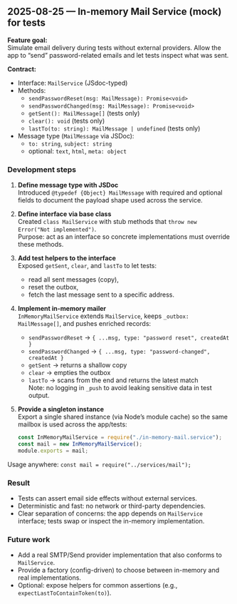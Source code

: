 ## 2025-08-25 — In-memory Mail Service (mock) for tests

**Feature goal:**  
Simulate email delivery during tests without external providers. Allow the app to “send” password-related emails and let tests inspect what was sent.

**Contract:**  
- Interface: `MailService` (JSdoc-typed)  
- Methods:
  - `sendPasswordReset(msg: MailMessage): Promise<void>`
  - `sendPasswordChanged(msg: MailMessage): Promise<void>`
  - `getSent(): MailMessage[]` (tests only)
  - `clear(): void` (tests only)
  - `lastTo(to: string): MailMessage | undefined` (tests only)
- Message type (`MailMessage` via JSDoc):
  - `to: string`, `subject: string`
  - optional: `text`, `html`, `meta: object`

### Development steps
1. **Define message type with JSDoc**  
   Introduced `@typedef {Object} MailMessage` with required and optional fields to document the payload shape used across the service.

2. **Define interface via base class**  
   Created `class MailService` with stub methods that `throw new Error("Not implemented")`.  
   Purpose: act as an interface so concrete implementations must override these methods.

3. **Add test helpers to the interface**  
   Exposed `getSent`, `clear`, and `lastTo` to let tests:  
   - read all sent messages (copy),  
   - reset the outbox,  
   - fetch the last message sent to a specific address.

4. **Implement in-memory mailer**  
   `InMemoryMailService` extends `MailService`, keeps `_outbox: MailMessage[]`, and pushes enriched records:
   - `sendPasswordReset` → `{ ...msg, type: "password reset", createdAt }`
   - `sendPasswordChanged` → `{ ...msg, type: "password-changed", createdAt }`
   - `getSent` → returns a shallow copy
   - `clear` → empties the outbox
   - `lastTo` → scans from the end and returns the latest match  
   Note: no logging in `_push` to avoid leaking sensitive data in test output.

5. **Provide a singleton instance**  
   Export a single shared instance (via Node’s module cache) so the same mailbox is used across the app/tests:
   ```js
   const InMemoryMailService = require("./in-memory-mail.service");
   const mail = new InMemoryMailService();
   module.exports = mail;
	```

Usage anywhere: `const mail = require("../services/mail");`

### Result
* Tests can assert email side effects without external services.
* Deterministic and fast: no network or third-party dependencies.
* Clear separation of concerns: the app depends on `MailService` interface; tests swap or inspect the in-memory implementation.

### Future work
* Add a real SMTP/Send provider implementation that also conforms to `MailService`.
* Provide a factory (config-driven) to choose between in-memory and real implementations.
* Optional: expose helpers for common assertions (e.g., `expectLastToContainToken(to)`).

